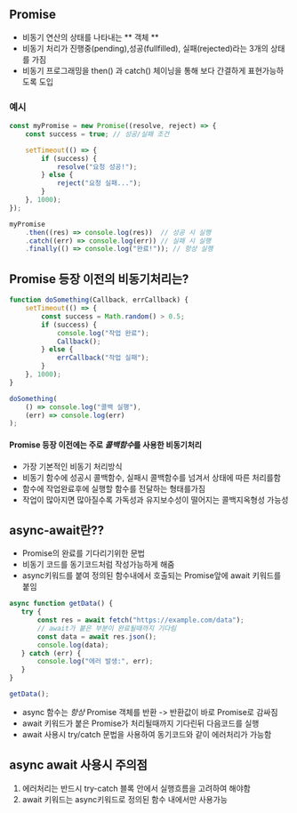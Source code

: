 

## Promise

- 비동기 연산의 상태를 나타내는 ** 객체 **
- 비동기 처리가 진행중(pending),성공(fullfilled), 실패(rejected)라는 3개의 상태를 가짐
- 비동기 프로그래밍을 then() 과 catch() 체이닝을 통해 보다 간결하게 표현가능하도록 도입

### 예시
```js
const myPromise = new Promise((resolve, reject) => {
    const success = true; // 성공/실패 조건

    setTimeout(() => {
        if (success) {
            resolve("요청 성공!");
        } else {
            reject("요청 실패...");
        }
    }, 1000);
});

myPromise
    .then((res) => console.log(res))  // 성공 시 실행
    .catch((err) => console.log(err)) // 실패 시 실행
    .finally(() => console.log("완료!")); // 항상 실행

```


## Promise 등장 이전의 비동기처리는?

```js
function doSomething(Callback, errCallback) {
    setTimeout(() => {
        const success = Math.random() > 0.5;
        if (success) {
            console.log("작업 완료");
            Callback();
        } else {
            errCallback("작업 실패");
        }
    }, 1000);
}

doSomething(
    () => console.log("콜백 실행"),
    (err) => console.log(err)
);

```

#### Promise 등장 이전에는 주로 *콜백함수*를 사용한 비동기처리
- 가장 기본적인 비동기 처리방식
- 비동기 함수에 성공시 콜백함수, 실패시 콜백함수를 넘겨서 상태에 따른 처리를함
- 함수에 작업완료후에 실행할 함수를 전달하는 형태를가짐
- 작업이 많아지면 많아질수록 가독성과 유지보수성이 떨어지는 콜백지옥형성 가능성



## async-await란??

- Promise의 완료를 기다리기위한 문법
- 비동기 코드를 동기코드처럼 작성가능하게 해줌
- async키워드를 붙여 정의된 함수내에서 호출되는 Promise앞에 await 키워드를 붙임
   
 ```js
 async function getData() {
    try {
        const res = await fetch("https://example.com/data");
        // await가 붙은 부분이 완료될때까지 기다림
        const data = await res.json();
        console.log(data);
    } catch (err) {
        console.log("에러 발생:", err);
    }
}

getData();

 ```
 - async 함수는 *항상* Promise 객체를 반환 -> 반환값이 바로 Promise로 감싸짐
 - await 키워드가 붙은 Promise가 처리될때까지 기다린뒤 다음코드를 실행
 - await 사용시 try/catch 문법을 사용하여 동기코드와 같이 에러처리가 가능함


## async await 사용시 주의점


1. 에러처리는 반드시 try-catch 블록 안에서 실행흐름을 고려하여 해야함
2. await 키워드는 async키워드로 정의된 함수 내에서만 사용가능
 
 